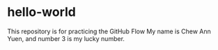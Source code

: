 # hello-world
This repository is for practicing the GitHub Flow
My name is Chew Ann Yuen, and number 3 is my lucky number.
